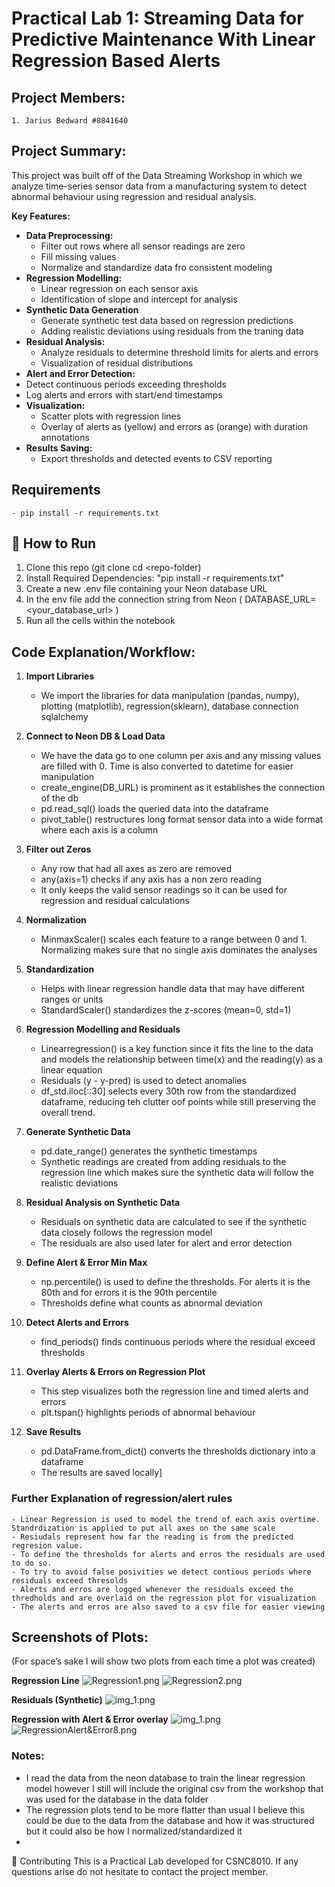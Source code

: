# Practical Lab 1: Streaming Data for Predictive Maintenance With Linear Regression Based Alerts

##  Project Members:
    1. Jarius Bedward #8841640

## Project Summary:

This project was built off of the Data Streaming Workshop
in which we analyze time-series sensor data from a manufacturing system to detect abnormal 
behaviour using regression and residual analysis. 

**Key Features:**
- **Data Preprocessing:**
  - Filter out rows where all sensor readings are zero
  - Fill missing values
  - Normalize and standardize data fro consistent modeling
- **Regression Modelling:**
  - Linear regression on each sensor axis
  - Identification of slope and intercept for analysis
- **Synthetic Data Generation**
  - Generate synthetic test data based on regression predictions
  - Adding realistic deviations using residuals from the traning data
- **Residual Analysis:**
  - Analyze residuals to determine threshold limits for alerts and errors
  - Visualization of residual distributions
-  **Alert and Error Detection:**
  - Detect continuous periods exceeding thresholds
  - Log alerts and errors with start/end timestamps
- **Visualization:**
  - Scatter plots with regression lines
  - Overlay of alerts as (yellow) and errors as (orange) with duration annotations
- **Results Saving:**
  - Export thresholds and detected events to CSV reporting

## Requirements
    - pip install -r requirements.txt

##  🎯  How to Run

1. Clone this repo (git clone <repo-url> cd <repo-folder)
2. Install Required Dependencies: "pip install -r requirements.txt"
4. Create a new .env file containing your Neon database URL
5. In the env file add the connection string from Neon ( DATABASE_URL=<your_database_url> )
6. Run all the cells within the notebook


## Code Explanation/Workflow:

1. **Import Libraries**
   - We import the libraries for data manipulation (pandas, numpy), plotting (matplotlib), regression(sklearn), database connection sqlalchemy
   
2. **Connect to Neon DB & Load Data**
   - We have the data go to one column per axis and any missing values are filled with 0. Time is also converted to datetime for easier manipulation
   - create_engine(DB_URL) is prominent as it establishes the connection of the db
   - pd.read_sql() loads the queried data into the dataframe
   - pivot_table() restructures long format sensor data into a wide format where each axis is a column
   
3. **Filter out Zeros**
   - Any row that had all axes as zero are removed
   - any(axis=1) checks if any axis has a non zero reading
   - It only keeps the valid sensor readings so it can be used for regression and residual calculations
   
4. **Normalization** 
   - MinmaxScaler() scales each feature to a range between 0 and 1. Normalizing makes sure that no single axis dominates the analyses
   
5. **Standardization**
   - Helps with linear regression handle data that may have different ranges or units
   - StandardScaler() standardizes the z-scores (mean=0, std=1)
   
6. **Regression Modelling and Residuals**
   - Linearregression() is a key function since it fits the line to the data and models the relationship between time(x) and the reading(y) as a linear equation
   - Residuals (y - y-pred) is used to detect anomalies 
   - df_std.iloc[::30]  selects every 30th row from the standardized dataframe, reducing teh clutter oof points while still preserving the overall trend.
   
7. **Generate Synthetic Data**
   - pd.date_range() generates the synthetic timestamps
   - Synthetic readings are created from adding residuals to the regression line which makes sure the synthetic data will follow the realistic deviations
   
8. **Residual Analysis on Synthetic Data**
   - Residuals on synthetic data are calculated to see if the synthetic data closely follows the regression model
   - The residuals are also used later for alert and error detection
   
9. **Define Alert & Error Min Max**
   - np.percentile() is used to define the thresholds. For alerts it is the 80th and for errors it is the 90th percentile
   - Thresholds define what counts as abnormal deviation
   
10. **Detect Alerts and Errors**
    - find_periods() finds continuous periods where the residual exceed thresholds

11. **Overlay Alerts & Errors on Regression Plot**
    - This step visualizes both the regression line and timed alerts and errors
    - plt.tspan() highlights periods of abnormal behaviour

12. **Save Results**
    - pd.DataFrame.from_dict() converts the thresholds dictionary into a dataframe
    - The results are saved locally]

### Further Explanation of regression/alert rules 
    - Linear Regression is used to model the trend of each axis overtime. Standrdization is applied to put all axes on the same scale
    - Resiudals represent how far the reading is from the predicted regresion value.
    - To define the thresholds for alerts and erros the residuals are used to do so.
    - To try to avoid false posivities we detect contious periods where residuals exceed thresolds
    - Alerts and erros are logged whenever the residuals exceed the thredholds and are overlaid on the regression plot for visualization
    - The alerts and erros are also saved to a csv file for easier viewing

## Screenshots of Plots: 
(For space’s sake I will show two plots from each time a plot was created)

**Regression Line**
![Regression1.png](images/Regression1.png)
![Regression2.png](images/Regression2.png)

**Residuals (Synthetic)**
![img_1.png](images/Residuals(Synth).png)


**Regression with Alert & Error overlay**
![img_1.png](images/RegressionAlert&Error2.png)
![RegressionAlert&Error8.png](images/RegressionAlert%26Error8.png)

### Notes:
- I read the data from the neon database to train the linear regression model however I still will include the
original csv from the workshop that was used for the database in the data folder
- The regression plots tend to be more flatter than usual I believe this could be due to the data from the database and how it was structured but it could also be how I normalized/standardized it
- 

🤝 Contributing
This is a Practical Lab developed for CSNC8010. If any questions arise do not hesitate to contact the project member.